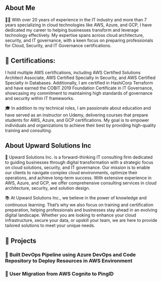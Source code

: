 ## About Me

👨‍💻 With over 20 years of experience in the IT industry and more than 7 years specializing in cloud technologies like AWS, Azure, and GCP, I have dedicated my career to helping businesses transform and leverage technology effectively. My expertise spans across cloud architecture, security, and IT governance, with a keen focus on preparing professionals for Cloud, Security, and IT Governance certifications.

## 📜 Certifications: 
I hold multiple AWS certifications, including AWS Certified Solutions Architect Associate, AWS Certified Specialty in Security, and AWS Certified Specialty in Databases. Additionally, I am certified in HashiCorp Terraform and have earned the COBIT 2019 Foundation Certificate in IT Governance, showcasing my commitment to maintaining high standards of governance and security within IT frameworks.

🎓 In addition to my technical roles, I am passionate about education and have served as an instructor on Udemy, delivering courses that prepare students for AWS, Azure, and GCP certifications. My goal is to empower individuals and organizations to achieve their best by providing high-quality training and consulting.

## About Upward Solutions Inc
🚀 Upward Solutions Inc. is a forward-thinking IT consulting firm dedicated to guiding businesses through digital transformation with a strategic focus on cloud solutions, security, and IT governance. Our mission is to enable our clients to navigate complex cloud environments, optimize their operations, and achieve long-term success. With extensive experience in AWS, Azure, and GCP, we offer comprehensive consulting services in cloud architecture, security, and solution design.

📚 At Upward Solutions Inc., we believe in the power of knowledge and continuous learning. That’s why we also focus on training and certification preparation, helping professionals and businesses stay ahead in an evolving digital landscape. Whether you are looking to enhance your cloud infrastructure, secure your data, or upskill your team, we are here to provide tailored solutions to meet your unique needs.


## 🚀 Projects

### 🔧 Built DevOps Pipeline using Azure DevOps and Code Repository to Deploy Resources in AWS Environment

### 🔧 User Migration from AWS Cognito to PingID

